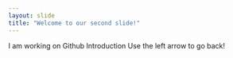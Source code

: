 ```yaml
---
layout: slide
title: "Welcome to our second slide!"
---
```

I am working on Github Introduction
Use the left arrow to go back!
